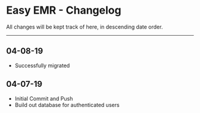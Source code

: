 # Easy EMR - Changelog
All changes will be kept track of here, in descending date order.

---
## 04-08-19
- Successfully migrated 

## 04-07-19
- Initial Commit and Push
- Build out database for authenticated users